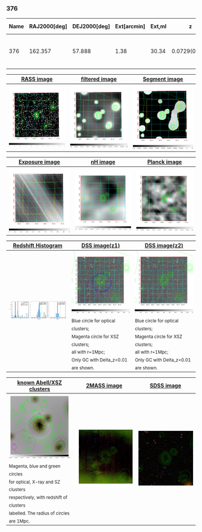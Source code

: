 <div STYLE="page-break-after: always;"></div>

### 376

|Name|RAJ2000[deg]|DEJ2000[deg] |Ext[arcmin]| Ext,ml | z | z_src| C|GC(XSZ,Delta_z<0.01)| GC(OPT,Delta_z<0.01)|GC| R_sig[arcmin] | R500[arcmin] | R500[Mpc]| CRsig[c/s] | CR500[c/s] |L500[1E44 erg/s]|F500[1E-12 erg/s/cm^2]| M500[1E14 Msun]|Tx[keV]|Cnt_sig|Beta|Rc[arcmin]|Comment|Alias|
|---|---|---|---|---|---|------|---|--------|---------|----------|---|---|---|---|---|---|---|---|---|---|---|---|---|---|
|376| 162.357| 57.888| 1.38| 30.34| 0.0729(0.005)| z1, z_xsz| B| F20, SPI| N, W| C, F20, N, SPI, W| 13.188| 8.885| 0.740| 0.160(0.030)| 0.152(0.028)| 0.392(0.056)| 3.021(0.432)| 1.23(0.09)| 2.49(0.11)| 113.0| 0.590(-0.060+0.105)| 1.771(-0.547+0.772)| -| t021|

|[RASS image](../image/376/376_img.pdf)|[filtered image](../image/376/376_fil.pdf)|[Segment image](../image/376/376_seg.pdf)|
|-------------------|--------------------|-------------------|
| <img src="../image/376/376_img.png" width="300">  | <img src="../image/376/376_fil.png" width="300">   | <img src="../image/376/376_seg.png" width="300">  |

|[Exposure image](../image/376/376_mex.pdf)| [nH image](../image/376/376_nh.pdf)| [Planck image](../image/376/376_p.pdf)|
|-------------------|--------------------|-------------------|
|<img src="../image/376/376_mex.png" width="300">   | <img src="../image/376/376_nh.png" width="300">    | <img src="../image/376/376_p.png" width="300"> |

|[Redshift Histogram](../image/376/376_zg.pdf) | [DSS image(z1)](../image/376/376_dss_z1.pdf)      |  [DSS image(z2)](../image/376/376_dss_z2.pdf)    |
|-------------------|--------------------|-------------------|
|<img src="../image/376/376_zg.png" width="300"> |<img src="../image/376/376_dss_z1.png" width="300"> <sub><br>Blue circle for optical clusters; <br>Magenta circle for XSZ clusters; <br>all with r=1Mpc; <br>Only GC with Delta_z<0.01 are shown. </sub>| <img src="../image/376/376_dss_z2.png" width="300"><sub><br>Blue circle for optical clusters; <br>Magenta circle for XSZ clusters; <br>all with r=1Mpc; <br>Only GC with Delta_z<0.01 are shown. </sub> |

|[known Abell/XSZ clusters](../image/376/376_gc.pdf) | [2MASS image](../image/376/376_2mass.pdf)      |[SDSS image](../image/376/376_sdss.pdf)   |
|-------------------|-------------------|-------------------|
|<img src=../image/376/376_gc.png width="300"> <br><sub>Magenta, blue and green circles <br>for optical, X-ray and SZ clusters <br>respectively, with redshift of clusters <br>labelled. The radius of circles <br>are 1Mpc.</sub>|<img src="../image/376/376_2mass.png" width="300">  | <img src="../image/376/376_sdss.png" width="300">  |





